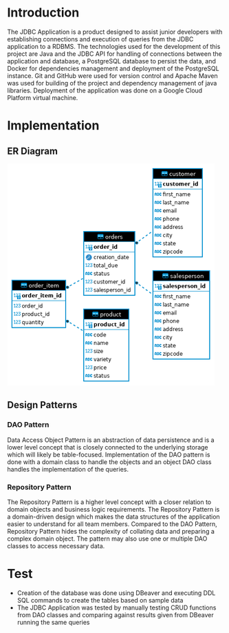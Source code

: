 # Introduction
The JDBC Application is a product designed to assist junior developers with establishing connections and execution of queries from the JDBC application to a RDBMS.
The technologies used for the development of this project are Java and the JDBC API for handling of connections between the application and database, a
PostgreSQL database to persist the data, and Docker for dependencies management and deployment of the PostgreSQL instance. Git and GitHub were used for version control and 
Apache Maven was used for building of the project and dependency management of java libraries. Deployment of the application was done on a Google Cloud Platform virtual machine.


# Implementation
## ER Diagram
![Entity Relationship Diagram of hplussport database](./.assets/ERD.png)


## Design Patterns
### DAO Pattern
Data Access Object Pattern is an abstraction of data persistence and is a lower level concept that is closely connected to the underlying storage which will likely be table-focused.
Implementation of the DAO pattern is done with a domain class to handle the objects and an object DAO class handles the implementation of the queries.

### Repository Pattern
The Repository Pattern is a higher level concept with a closer relation to domain objects and business logic requirements. 
The Repository Pattern is a domain-driven design which makes the data structures of the application easier to understand for all team members. 
Compared to the DAO Pattern, Repository Pattern hides the complexity of collating data and preparing a complex domain object. The pattern may 
also use one or multiple DAO classes to access necessary data.


# Test
- Creation of the database was done using DBeaver and executing DDL SQL commands to create the tables based on sample data
- The JDBC Application was tested by manually testing CRUD functions from DAO classes and comparing against results given from DBeaver running the same queries
